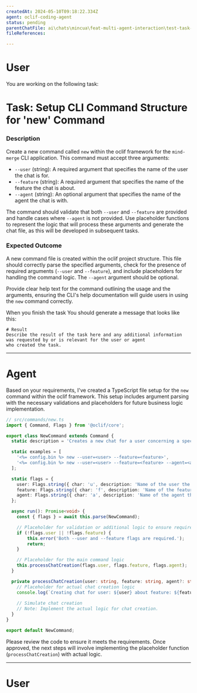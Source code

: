 ```yaml
---
createdAt: 2024-05-10T09:18:22.334Z
agent: oclif-coding-agent
status: pending
parentChatFile: ai\chats\mincua\feat-multi-agent-interaction\test-task-generation.md
fileReferences:

---
```

# User

You are working on the following task:
# Task: Setup CLI Command Structure for 'new' Command
### Description
Create a new command called `new` within the oclif framework for the `mind-merge` CLI application. This command must accept three arguments:
- `--user` (string): A required argument that specifies the name of the user the chat is for.
- `--feature` (string): A required argument that specifies the name of the feature the chat is about.
- `--agent` (string): An optional argument that specifies the name of the agent the chat is with.

The command should validate that both `--user` and `--feature` are provided and handle cases where `--agent` is not provided. Use placeholder functions to represent the logic that will process these arguments and generate the chat file, as this will be developed in subsequent tasks.

### Expected Outcome
A new command file is created within the oclif project structure. This file should correctly parse the specified arguments, check for the presence of required arguments (`--user` and `--feature`), and include placeholders for handling the command logic. The `--agent` argument should be optional.

Provide clear help text for the command outlining the usage and the arguments, ensuring the CLI's help documentation will guide users in using the `new` command correctly.

When you finish the task You should generate a message that looks like this:
```task-output
# Result
Describe the result of the task here and any additional information was requested by or is relevant for the user or agent
who created the task.
```

---
# Agent

Based on your requirements, I've created a TypeScript file setup for the `new` command within the oclif framework. This setup includes argument parsing with the necessary validations and placeholders for future business logic implementation.

```typescript
// src/commands/new.ts
import { Command, Flags } from '@oclif/core';

export class NewCommand extends Command {
  static description = 'Creates a new chat for a user concerning a specific feature, optionally with an agent.';

  static examples = [
    '<%= config.bin %> new --user=<user> --feature=<feature>',
    '<%= config.bin %> new --user=<user> --feature=<feature> --agent=<agent>',
  ];

  static flags = {
    user: Flags.string({ char: 'u', description: 'Name of the user the chat is for', required: true }),
    feature: Flags.string({ char: 'f', description: 'Name of the feature the chat is about', required: true }),
    agent: Flags.string({ char: 'a', description: 'Name of the agent the chat is with', required: false }),
  };

  async run(): Promise<void> {
    const { flags } = await this.parse(NewCommand);

    // Placeholder for validation or additional logic to ensure required flags are provided
    if (!flags.user || !flags.feature) {
        this.error('Both --user and --feature flags are required.');
        return;
    }

    // Placeholder for the main command logic
    this.processChatCreation(flags.user, flags.feature, flags.agent);
  }

  private processChatCreation(user: string, feature: string, agent?: string): void {
    // Placeholder for actual chat creation logic
    console.log(`Creating chat for user: ${user} about feature: ${feature} with agent: ${agent}`);
    
    // Simulate chat creation
    // Note: Implement the actual logic for chat creation.
  }
}

export default NewCommand;
```

Please review the code to ensure it meets the requirements. Once approved, the next steps will involve implementing the placeholder function (`processChatCreation`) with actual logic.

---
# User
